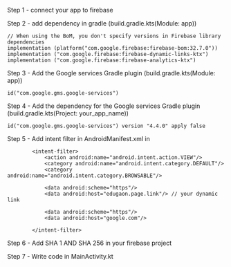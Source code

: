 Step 1 - connect your app to firebase

Step 2 - add dependency in gradle (build.gradle.kts(Module: app))

    // When using the BoM, you don't specify versions in Firebase library dependencies
    implementation (platform("com.google.firebase:firebase-bom:32.7.0"))
    implementation ("com.google.firebase:firebase-dynamic-links-ktx")
    implementation ("com.google.firebase:firebase-analytics-ktx")
    
Step 3 - Add the Google services Gradle plugin (build.gradle.kts(Module: app))

    id("com.google.gms.google-services")
    
Step 4 - Add the dependency for the Google services Gradle plugin (build.gradle.kts(Project: your_app_name))

    id("com.google.gms.google-services") version "4.4.0" apply false
    
Step 5 - Add intent filter in AndroidManifest.xml in <activity >

            <intent-filter>
                <action android:name="android.intent.action.VIEW"/>
                <category android:name="android.intent.category.DEFAULT"/>
                <category android:name="android.intent.category.BROWSABLE"/>

                <data android:scheme="https"/>
                <data android:host="edugaon.page.link"/> // your dynamic link

                <data android:scheme="https"/>
                <data android:host="google.com"/>

            </intent-filter>
            
Step 6 - Add SHA 1 AND SHA 256 in your firebase project

Step 7 - Write code in MainActivity.kt
